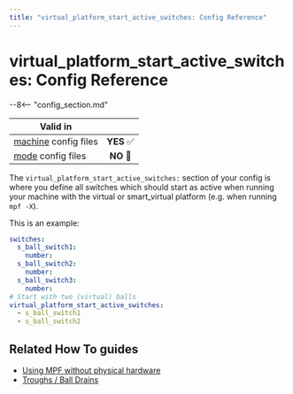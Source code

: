 ```yaml
---
title: "virtual_platform_start_active_switches: Config Reference"
---
```


# virtual_platform_start_active_switches: Config Reference

--8<-- "config_section.md"

| Valid in | |
|-----|:----:|
|[machine](instructions/machine_config.md) config files |**YES** :white_check_mark:|
|[mode](instructions/mode_config.md) config files|**NO** :no_entry_sign:|

The `virtual_platform_start_active_switches:` section of your config is
where you define all switches which should start as active when running
your machine with the virtual or smart_virtual platform (e.g. when
running `mpf -X`).

This is an example:

``` yaml
switches:
  s_ball_switch1:
    number:
  s_ball_switch2:
    number:
  s_ball_switch3:
    number:
# Start with two (virtual) balls
virtual_platform_start_active_switches:
  - s_ball_switch1
  - s_ball_switch2
```

## Related How To guides

* [Using MPF without physical hardware](../hardware/virtual/index.md)
* [Troughs / Ball Drains](../mechs/troughs/index.md)
